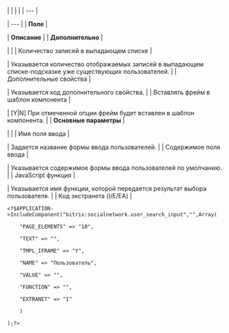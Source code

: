 |  |  |  |
| --- |

| --- |
| **Поле** |

| **Описание** |
| **Дополнительно** |

| |
| Количество записей в выпадающем списке |

| Указывается количество отображаемых записей в выпадающем списке-подсказке уже существующих пользователей. |
| Дополнительные свойства |

| Указывается код дополнительного свойства. |
| Вставлять фрейм в шаблон компонента |

| [Y|N] При отмеченной опции фрейм будет вставлен в шаблон компонента. |
| **Основные параметры** |

| |
| Имя поля ввода |

| Задается название формы ввода пользователей. |
| Содержимое поля ввода |

| Указывается содержимое формы ввода пользователей по умолчанию. |
| JavaScript функция |

| Указывается имя функции, которой передается результат выбора пользователя. |
| Код экстранета (I/E/EA) |

```
<?$APPLICATION->IncludeComponent("bitrix:socialnetwork.user_search_input","",Array(

	"PAGE_ELEMENTS" => "10", 

	"TEXT" => "", 

	"TMPL_IFRAME" => "Y", 

	"NAME" => "Пользователь", 

	"VALUE" => "", 

	"FUNCTION" => "", 

	"EXTRANET" => "I" 

	)

);?>


```